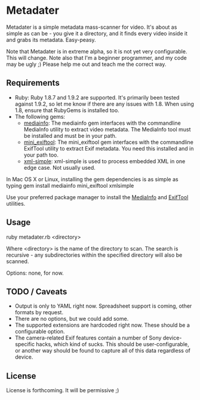 Metadater
=========

Metadater is a simple metadata mass-scanner for video. It's about as simple as can be - you give it a directory, and it finds every video inside it and grabs its metadata. Easy-peasy.

Note that Metadater is in extreme alpha, so it is not yet very configurable. This will change. Note also that I'm a beginner programmer, and my code may be ugly ;) Please help me out and teach me the correct way.

Requirements
------------

- Ruby:
  Ruby 1.8.7 and 1.9.2 are supported. It's primarily been tested against 1.9.2, so let me know if there are any issues with 1.8. When using 1.8, ensure that RubyGems is installed too.
- The following gems:
  - [mediainfo](http://rubygems.org/gems/mediainfo):
    The mediainfo gem interfaces with the commandline MediaInfo utility to extract video metadata. The MediaInfo tool must be installed and must be in your path.
  - [mini\_exiftool](http://rubygems.org/gems/mini_exiftool):
    The mini\_exiftool gem interfaces with the commandline ExifTool utility to extract Exif metadata. You need this installed and in your path too.
  - [xml-simple](http://rubygems.org/gems/xml-simple):
    xml-simple is used to process embedded XML in one edge case. Not usually used.

In Mac OS X or Linux, installing the gem dependencies is as simple as typing gem install mediainfo mini\_exiftool xmlsimple

Use your preferred package manager to install the [MediaInfo](http://mediainfo.sourceforge.net/en) and [ExifTool](http://www.sno.phy.queensu.ca/~phil/exiftool/) utilities.

Usage
-----

ruby metadater.rb \<directory\>

Where \<directory\> is the name of the directory to scan. The search is recursive - any subdirectories within the specified directory will also be scanned.

Options: none, for now.

TODO / Caveats
--------------

- Output is only to YAML right now. Spreadsheet support is coming, other formats by request.
- There are no options, but we could add some.
- The supported extensions are hardcoded right now. These should be a configurable option.
- The camera-related Exif features contain a number of Sony device-specific hacks, which kind of sucks. This should be user-configurable, or another way should be found to capture all of this data regardless of device.

License
-------

License is forthcoming. It will be permissive ;)
